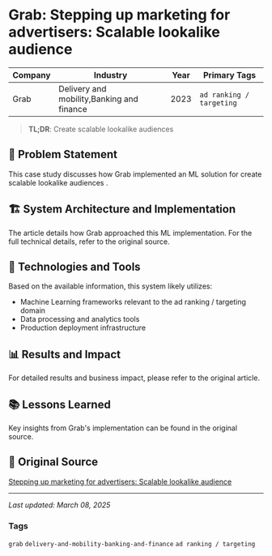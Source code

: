 # Grab: Stepping up marketing for advertisers: Scalable lookalike audience

| Company | Industry | Year | Primary Tags | 
|---------|----------|------|--------------|
| Grab | Delivery and mobility,Banking and finance | 2023 | `ad ranking / targeting` |

> **TL;DR**: Сreate scalable lookalike audiences 

## 📝 Problem Statement

This case study discusses how Grab implemented an ML solution for сreate scalable lookalike audiences .

## 🏗️ System Architecture and Implementation

The article details how Grab approached this ML implementation. For the full technical details, refer to the original source.

## 🔧 Technologies and Tools

Based on the available information, this system likely utilizes:

- Machine Learning frameworks relevant to the ad ranking / targeting domain
- Data processing and analytics tools
- Production deployment infrastructure

## 📊 Results and Impact

For detailed results and business impact, please refer to the original article.

## 📚 Lessons Learned

Key insights from Grab's implementation can be found in the original source.

## 🔗 Original Source

[Stepping up marketing for advertisers: Scalable lookalike audience](https://engineering.grab.com/scalable-lookalike-audiences)

---

*Last updated: March 08, 2025*

### Tags

`grab` `delivery-and-mobility-banking-and-finance` `ad ranking / targeting`
